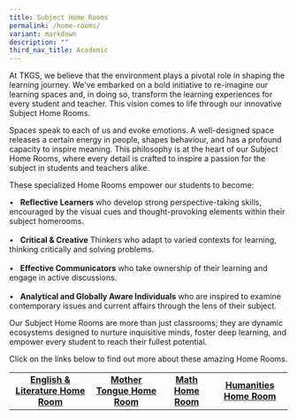 ```yaml
---
title: Subject Home Rooms
permalink: /home-rooms/
variant: markdown
description: ""
third_nav_title: Academic
---
```

<p>At TKGS, we believe that the environment plays a pivotal role in shaping the learning journey. We've embarked on a bold initiative to re-imagine our learning spaces and, in doing so, transform the learning experiences for every student and teacher. This vision comes to life through our innovative Subject Home Rooms.</p>
<p>Spaces speak to each of us and evoke emotions. A well-designed space releases a certain energy in people, shapes behaviour, and has a profound capacity to inspire meaning. This philosophy is at the heart of our Subject Home Rooms, where every detail is crafted to inspire a passion for the subject in students and teachers alike.</p>
<p>These specialized Home Rooms empower our students to become:</p>
•&nbsp;&nbsp;&nbsp;<b>Reflective Learners</b> who develop strong perspective-taking skills, encouraged by the visual cues and thought-provoking elements within their subject homerooms.<br><br>
•&nbsp;&nbsp;&nbsp;<b>Critical &amp; Creative</b> Thinkers who adapt to varied contexts for learning, thinking critically and solving problems.<br><br>
•&nbsp;&nbsp;&nbsp;<b>Effective Communicators</b> who take ownership of their learning and engage in active discussions.<br><br>
•&nbsp;&nbsp;&nbsp;<b>Analytical and Globally Aware Individuals</b> who are inspired to examine contemporary issues and current affairs through the lens of their subject. <br>
<p>Our Subject Home Rooms are more than just classrooms; they are dynamic ecosystems designed to nurture inquisitive minds, foster deep learning, and empower every student to reach their fullest potential. </p>
<p>Click on the links below to find out more about these amazing Home Rooms.</p>


<table>
	<tbody><tr>
	<td style="text-align: center;"> <a href="https://youtu.be/oKHDL43EuMY" target="_blank" rel="noopener"><strong>English &amp; Literature Home Room</strong>
		</a></td>
		<td style="text-align: center;"> <a href="https://youtu.be/fVe7VgBIyzo" target="_blank" rel="noopener"><strong>Mother Tongue Home Room</strong>
		</a></td>
	<td style="text-align: center;"> <a href="https://youtu.be/3wIuAiMRjx8" target="_blank" rel="noopener"><strong>Math Home Room</strong>
		</a></td>
		<td style="text-align: center;"> <a href="https://youtu.be/UlAbG5ieCkA" target="_blank" rel="noopener"><strong>Humanities Home Room</strong>
		</a></td>
			</tr>
	</tbody></table>